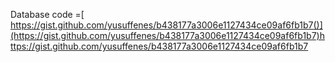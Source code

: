 Database code =[ https://gist.github.com/yusuffenes/b438177a3006e1127434ce09af6fb1b7()](https://gist.github.com/yusuffenes/b438177a3006e1127434ce09af6fb1b7)https://gist.github.com/yusuffenes/b438177a3006e1127434ce09af6fb1b7
